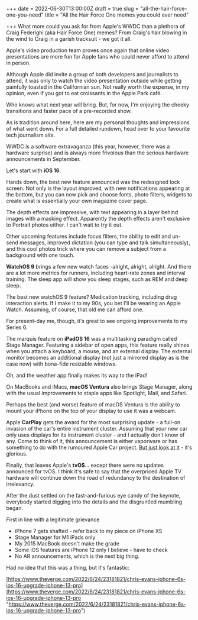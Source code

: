 +++
date = 2022-06-30T13:00:00Z
draft = true
slug = "all-the-hair-force-one-you-need"
title = "All the Hair Force One memes you could ever need"

+++
What more could you ask for from Apple's WWDC than a plethora of Craig Federighi (aka Hair Force One) memes? From Craig's hair blowing in the wind to Craig in a garish tracksuit - we got it all.

Apple's video production team proves once again that online video presentations are more fun for Apple fans who could never afford to attend in person.

Although Apple did invite a group of both developers and journalists to attend, it was only to watch the video presentation outside while getting painfully toasted in the Californian sun. Not really worth the expense, in my opinion, even if you got to eat croissants in the Apple Park café.

Who knows what next year will bring. But, for now, I'm enjoying the cheeky transitions and faster pace of a pre-recorded show.

As is tradition around here, here are my personal thoughts and impressions of what went down. For a full detailed rundown, head over to your favourite tech journalism site.

<!--more-->

WWDC is a software extravaganza (this year, however, there was a hardware surprise) and is always more frivolous than the serious hardware announcements in September.

Let's start with **iOS 16**.

Hands down, the best new feature announced was the redesigned lock screen. Not only is the layout improved, with new notifications appearing at the bottom, but you can now pick and choose fonts, photo filters, widgets to create what is essentially your own magazine cover page.

The depth effects are impressive, with text appearing in a layer behind images with a masking effect. Apparently the depth effects aren't exclusive to Portrait photos either. I can't wait to try it out.

Other upcoming features include focus filters, the ability to edit and un-send messages, improved dictation (you can type and talk simultaneously), and this cool photos trick where you can remove a subject from a background with one touch.

**WatchOS 9** brings a few new watch faces -alright, alright, alright. And there are a lot more metrics for runners, including heart-rate zones and interval training. The sleep app will show you sleep stages, such as REM and deep sleep.

The best new watchOS 9 feature? Medication tracking, including drug interaction alerts. If I make it to my 90s, you bet I'll be wearing an Apple Watch. Assuming, of course, that old me can afford one.

For present-day me, though, it's great to see ongoing improvements to my Series 6.

The marquis feature on **iPadOS 16** was a multitasking paradigm called Stage Manager. Featuring a sidebar of open apps, this feature really shines when you attach a keyboard, a mouse, and an external display. The external monitor becomes an additional display (not just a mirrored display as is the case now) with bona-fide resizable windows.

Oh, and the weather app finally makes its way to the iPad!

On MacBooks and iMacs, **macOS Ventura** also brings Stage Manager, along with the usual improvements to staple apps like Spotlight, Mail, and Safari.

Perhaps the best (and worse) feature of macOS Ventura is the ability to mount your iPhone on the top of your display to use it was a webcam.

Apple **CarPlay** gets the award for the most surprising update - a full-on invasion of the car's entire instrument cluster. Assuming that your new car only uses displays for its instrument cluster - and I actually don't know of any. Come to think of it, this announcement is either vaporware or has something to do with the rumoured Apple Car project. [But just look at it](https://youtu.be/q5D55G7Ejs8?t=2332) - it's glorious.

Finally, that leaves Apple's **tvOS**... except there were no updates announced for tvOS. I think it's safe to say that the overpriced Apple TV hardware will continue down the road of redundancy to the destination of irrelevancy.

After the dust settled on the fast-and-furious eye candy of the keynote, everybody started digging into the details and the disgruntled mumbling began.

First in line with a legitimate grievance

* iPhone 7 gets shafted - refer back to my piece on iPhone XS
* Stage Manager for M1 iPads only
* My 2015 MacBook doesn't make the grade
* Some iOS features are iPhone 12 only I believe - have to check
* No AR announcements, which is the next big thing.

Had no idea that this was a thing, but it's fantastic:

[https://www.theverge.com/2022/6/24/23181821/chris-evans-iphone-6s-ios-16-upgrade-iphone-13-pro](https://www.theverge.com/2022/6/24/23181821/chris-evans-iphone-6s-ios-16-upgrade-iphone-13-pro "https://www.theverge.com/2022/6/24/23181821/chris-evans-iphone-6s-ios-16-upgrade-iphone-13-pro")